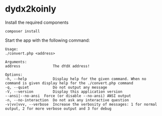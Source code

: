 # dydx2koinly

Install the required components
    
    composer install

Start the app with the following command:

    Usage:
    ./convert.php <address>
    
    Arguments:
    address               The dYdX address!
    
    Options:
    -h, --help            Display help for the given command. When no command is given display help for the ./convert.php command
    -q, --quiet           Do not output any message
    -V, --version         Display this application version
    --ansi|--no-ansi  Force (or disable --no-ansi) ANSI output
    -n, --no-interaction  Do not ask any interactive question
    -v|vv|vvv, --verbose  Increase the verbosity of messages: 1 for normal output, 2 for more verbose output and 3 for debug
